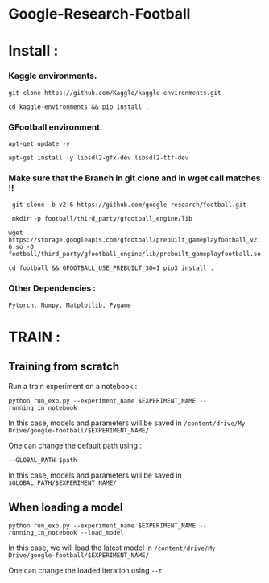 # Google-Research-Football

# Install :

### Kaggle environments.
```git clone https://github.com/Kaggle/kaggle-environments.git```

```cd kaggle-environments && pip install .```

### GFootball environment.
```apt-get update -y```

```apt-get install -y libsdl2-gfx-dev libsdl2-ttf-dev```

### Make sure that the Branch in git clone and in wget call matches !!
``` git clone -b v2.6 https://github.com/google-research/football.git```

``` mkdir -p football/third_party/gfootball_engine/lib```

```wget https://storage.googleapis.com/gfootball/prebuilt_gameplayfootball_v2.6.so -O football/third_party/gfootball_engine/lib/prebuilt_gameplayfootball.so```

```cd football && GFOOTBALL_USE_PREBUILT_SO=1 pip3 install .```

### Other Dependencies :
    Pytorch, Numpy, Matplotlib, Pygame


# TRAIN :

## Training from scratch
Run a train experiment on a notebook :

```python run_exp.py --experiment_name $EXPERIMENT_NAME --running_in_notebook```

In this case, models and parameters will be saved in ```/content/drive/My Drive/google-football/$EXPERIMENT_NAME/```

One can change the default path using :

```--GLOBAL_PATH $path ```

In this case, models and parameters will be saved in ```$GLOBAL_PATH/$EXPERIMENT_NAME/```

## When loading a model 

```python run_exp.py --experiment_name $EXPERIMENT_NAME --running_in_notebook --load_model```

In this case, we will load the latest model in ```/content/drive/My Drive/google-football/$EXPERIMENT_NAME/```

One can change the loaded iteration using ```--t```
